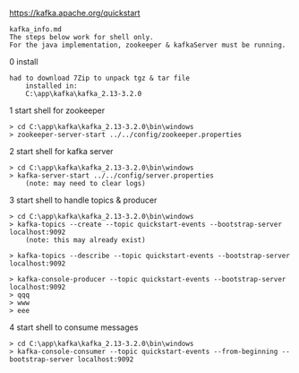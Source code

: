 https://kafka.apache.org/quickstart

	kafka_info.md
	The steps below work for shell only.
	For the java implementation, zookeeper & kafkaServer must be running.

0 install

	had to download 7Zip to unpack tgz & tar file
		installed in:
		C:\app\kafka\kafka_2.13-3.2.0

1 start shell for zookeeper

	> cd C:\app\kafka\kafka_2.13-3.2.0\bin\windows
	> zookeeper-server-start ../../config/zookeeper.properties

2 start shell for kafka server

	> cd C:\app\kafka\kafka_2.13-3.2.0\bin\windows
	> kafka-server-start ../../config/server.properties
		(note: may need to clear logs)

3 start shell to handle topics & producer

	> cd C:\app\kafka\kafka_2.13-3.2.0\bin\windows
	> kafka-topics --create --topic quickstart-events --bootstrap-server localhost:9092
		(note: this may already exist)

	> kafka-topics --describe --topic quickstart-events --bootstrap-server localhost:9092

	> kafka-console-producer --topic quickstart-events --bootstrap-server localhost:9092
	> qqq
	> www
	> eee

4 start shell to consume messages

	> cd C:\app\kafka\kafka_2.13-3.2.0\bin\windows
	> kafka-console-consumer --topic quickstart-events --from-beginning --bootstrap-server localhost:9092